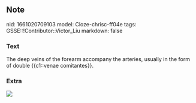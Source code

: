 ## Note
nid: 1661020709103
model: Cloze-chrisc-ff04e
tags: GSSE::!Contributor::Victor_Liu
markdown: false

### Text
The deep veins of the forearm accompany the arteries, usually in the form of double {{c1::venae comitantes}}.

### Extra
<img src="Gray575.png">
